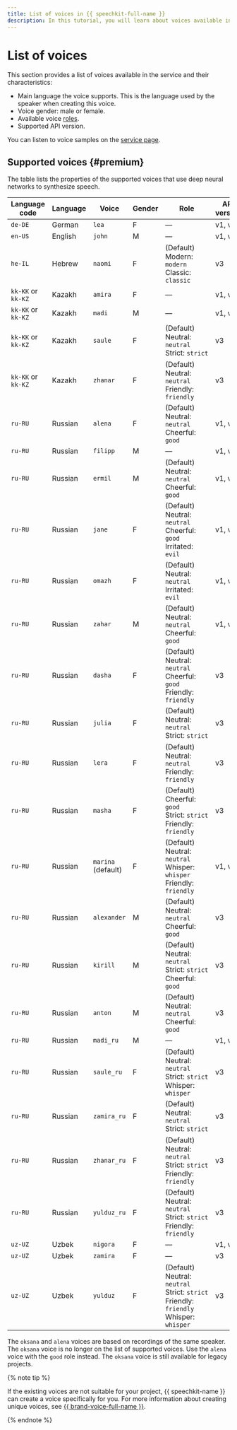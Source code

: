 ```yaml
---
title: List of voices in {{ speechkit-full-name }}
description: In this tutorial, you will learn about voices available in {{ speechkit-name }}.
---
```


# List of voices

This section provides a list of voices available in the service and their characteristics:

* Main language the voice supports. This is the language used by the speaker when creating this voice.
* Voice gender: male or female.
* Available voice [roles](index.md#role).
* Supported API version.

You can listen to voice samples on the [service page](/services/speechkit).

## Supported voices {#premium}


The table lists the properties of the supported voices that use deep neural networks to synthesize speech.

| Language code | Language | Voice | Gender | Role | API version | 
|---------| ---- | ---- | -- |--------|---|
| `de-DE` | German | `lea` | F | — | v1, v3 |
| `en-US` | English | `john` | M | — | v1, v3 |
| `he-IL` | Hebrew | `naomi` | F | (Default) Modern: `modern` </br> Classic: `classic`|  v3 |
| `kk-KK` or `kk-KZ` | Kazakh | `amira` | F | — | v1, v3 |
| `kk-KK` or `kk-KZ` | Kazakh | `madi` | M | — | v1, v3 |
| `kk-KK` or `kk-KZ` | Kazakh | `saule` | F | (Default) Neutral: `neutral` </br> Strict: `strict` | v3 |
| `kk-KK` or `kk-KZ` | Kazakh | `zhanar` | F | (Default) Neutral: `neutral` </br>Friendly: `friendly` | v3 |
| `ru-RU` | Russian | `alena` | F | (Default) Neutral: `neutral` </br> Cheerful: `good` </br> | v1, v3 |
| `ru-RU` | Russian | `filipp` | M | — | v1, v3 |
| `ru-RU` | Russian | `ermil` | M | (Default) Neutral: `neutral` </br> Cheerful: `good` | v1, v3 |
| `ru-RU` | Russian | `jane`  | F | (Default) Neutral: `neutral` </br> Cheerful: `good` </br> Irritated: `evil` | v1, v3 |
| `ru-RU` | Russian | `omazh` | F  | (Default) Neutral: `neutral` </br> Irritated: `evil` | v1, v3 |
| `ru-RU` | Russian | `zahar` | M | (Default) Neutral: `neutral` </br> Cheerful: `good` | v1, v3 |
| `ru-RU` | Russian | `dasha`  | F | (Default) Neutral: `neutral` </br> Cheerful: `good`</br> Friendly: `friendly` | v3 |
| `ru-RU` | Russian | `julia`  | F | (Default) Neutral: `neutral` </br> Strict: `strict` | v3 |
| `ru-RU` | Russian | `lera`  | F | (Default) Neutral: `neutral` </br> Friendly: `friendly` | v3 |
| `ru-RU` | Russian | `masha`  | F | (Default) Cheerful: `good` </br> Strict: `strict` </br> Friendly: `friendly` | v3 |
| `ru-RU` | Russian | `marina` </br> (default) | F | (Default) Neutral: `neutral` </br> Whisper: `whisper` </br> Friendly: `friendly` | v1, v3 |
| `ru-RU` | Russian | `alexander` | M | (Default) Neutral: `neutral` </br> Cheerful: `good` | v3 |
| `ru-RU` | Russian | `kirill` | M | (Default) Neutral: `neutral` </br> Strict: `strict` </br> Cheerful: `good` | v3 |
| `ru-RU` | Russian | `anton` | M | (Default) Neutral: `neutral` </br> Cheerful: `good` | v3 |
| `ru-RU` | Russian | `madi_ru` | M | — | v1, v3 |
| `ru-RU` | Russian | `saule_ru` | F | (Default) Neutral: `neutral`</br>Strict: `strict`</br>Whisper: `whisper` | v3 |
| `ru-RU` | Russian | `zamira_ru` | F | (Default) Neutral: `neutral`</br>Strict: `strict` | v3 |
| `ru-RU` | Russian | `zhanar_ru` | F | (Default) Neutral: `neutral`</br>Strict: `strict`</br>Friendly: `friendly` | v3 |
| `ru-RU` | Russian | `yulduz_ru` | F | (Default) Neutral: `neutral`</br>Strict: `strict`</br>Friendly: `friendly` | v3 |
| `uz-UZ` | Uzbek | `nigora` | F | — | v1, v3 |
| `uz-UZ` | Uzbek | `zamira` | F | — | v3 |
| `uz-UZ` | Uzbek | `yulduz` | F | (Default) Neutral: `neutral`</br>Strict: `strict`</br>Friendly: `friendly`</br>Whisper: `whisper` | v3 |


The `oksana` and `alena` voices are based on recordings of the same speaker. The `oksana` voice is no longer on the list of supported voices. Use the `alena` voice with the `good` role instead. The `oksana` voice is still available for legacy projects.


{% note tip %}

If the existing voices are not suitable for your project, {{ speechkit-name }} can create a voice specifically for you. For more information about creating unique voices, see [{{ brand-voice-full-name }}](brand-voice/index.md).

{% endnote %}
